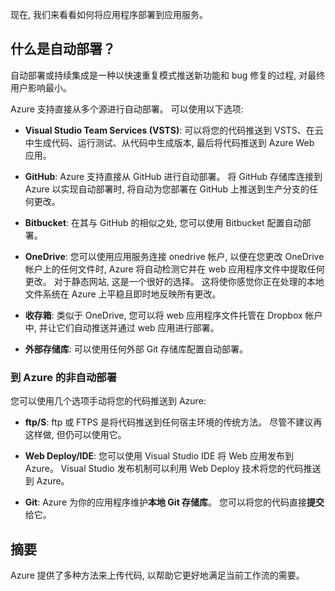 现在, 我们来看看如何将应用程序部署到应用服务。

## <a name="what-is-automated-deployment"></a>什么是自动部署？

自动部署或持续集成是一种以快速重复模式推送新功能和 bug 修复的过程, 对最终用户影响最小。

Azure 支持直接从多个源进行自动部署。 可以使用以下选项:

- **Visual Studio Team Services (VSTS)**: 可以将您的代码推送到 VSTS、在云中生成代码、运行测试、从代码中生成版本, 最后将代码推送到 Azure Web 应用。

- **GitHub**: Azure 支持直接从 GitHub 进行自动部署。 将 GitHub 存储库连接到 Azure 以实现自动部署时, 将自动为您部署在 GitHub 上推送到生产分支的任何更改。

- **Bitbucket**: 在其与 GitHub 的相似之处, 您可以使用 Bitbucket 配置自动部署。

- **OneDrive**: 您可以使用应用服务连接 onedrive 帐户, 以便在您更改 OneDrive 帐户上的任何文件时, Azure 将自动检测它并在 web 应用程序文件中提取任何更改。 对于静态网站, 这是一个很好的选择。 这将使你感觉你正在处理的本地文件系统在 Azure 上平稳且即时地反映所有更改。

- **收存箱**: 类似于 OneDrive, 您可以将 web 应用程序文件托管在 Dropbox 帐户中, 并让它们自动推送并通过 web 应用进行部署。

- **外部存储库**: 可以使用任何外部 Git 存储库配置自动部署。

### <a name="non-automated-deployment-to-azure"></a>到 Azure 的非自动部署

您可以使用几个选项手动将您的代码推送到 Azure:

- **ftp/S**: ftp 或 FTPS 是将代码推送到任何宿主环境的传统方法。 尽管不建议再这样做, 但仍可以使用它。

- **Web Deploy/IDE**: 您可以使用 Visual Studio IDE 将 Web 应用发布到 Azure。 Visual Studio 发布机制可以利用 Web Deploy 技术将您的代码推送到 Azure。

- **Git**: Azure 为你的应用程序维护**本地 Git 存储库**。 您可以将您的代码直接**提交**给它。

## <a name="summary"></a>摘要

Azure 提供了多种方法来上传代码, 以帮助它更好地满足当前工作流的需要。